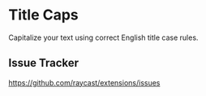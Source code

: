 # Title Caps

Capitalize your text using correct English title case rules.

## Issue Tracker

https://github.com/raycast/extensions/issues